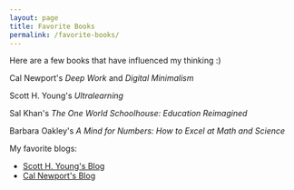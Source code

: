 ```yaml
---
layout: page
title: Favorite Books
permalink: /favorite-books/
---
```

Here are a few books that have influenced my thinking :)

Cal Newport's *Deep Work* and *Digital Minimalism*

Scott H. Young's *Ultralearning*

Sal Khan's *The One World Schoolhouse: Education Reimagined*

Barbara Oakley's *A Mind for Numbers: How to Excel at Math and Science*

My favorite blogs:
* [Scott H. Young's Blog](https://www.scotthyoung.com/blog/)
* [Cal Newport's Blog](https://www.calnewport.com/blog/)
